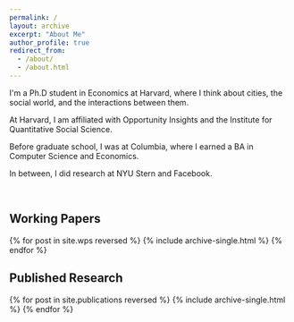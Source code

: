 ```yaml
---
permalink: /
layout: archive
excerpt: "About Me"
author_profile: true
redirect_from: 
  - /about/
  - /about.html
---
```

I'm a Ph.D student in Economics at Harvard, where I think about cities, the social world, and the interactions between them. 

At Harvard, I am affiliated with Opportunity Insights and the Institute for Quantitative Social Science.

Before graduate school, I was at Columbia, where I earned a BA in Computer Science and Economics. 

In between, I did research at NYU Stern and Facebook.

<br>

Working Papers
------
{% for post in site.wps reversed %}
  {% include archive-single.html %}
{% endfor %}

Published Research
------
{% for post in site.publications reversed %}
  {% include archive-single.html %}
{% endfor %}
<br>
